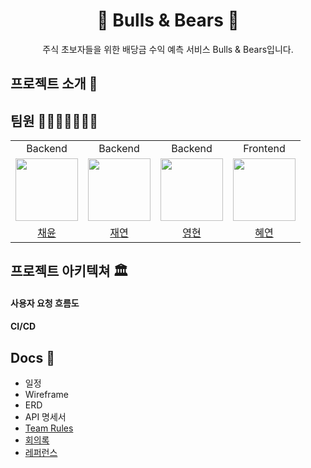 <p align="middle">
  <h1 align="middle">🐻 Bulls & Bears 🦬</h1>
</p>
<p align="middle">
  주식 초보자들을 위한 배당금 수익 예측 서비스 Bulls & Bears입니다.
</p>

## 프로젝트 소개 📝

## 팀원 👨‍👨‍👧‍👧👩‍👦‍👦

<table>
  <tbody>
    <tr>
      <tr>
      <td align="center">Backend</td> 
      <td align="center">Backend</td>
      <td align="center">Backend</td>
      <td align="center">Frontend</td>
      </tr>
      <tr>
      <td align="center"><a href="https://github.com/kkkwp"><img src="https://github.com/kkkwp.png" width="100px;" alt=""/></td>
      <td align="center"><a href="https://github.com/LIG-JY"><img src="https://github.com/JY.png" width="100px;" alt=""/></td>
      <td align="center"><a href="https://github.com/younghyun-na"><img src="https://github.com/younghyun-na.png" width="100px;" alt=""/></td>
      <td align="center"><a href="https://github.com/hyeyeonismm"><img src="https://github.com/hyeyeonismm.png" width="100px;" alt=""/></td>
      </tr>
      <tr>
      <td align="center"><a href="https://github.com/kkkwp">채윤</td> 
      <td align="center"><a href="https://github.com/LIG-JY">재연</td>
      <td align="center"><a href="https://github.com/younghyun-na">영현</td>
      <td align="center"><a href="https://github.com/hyeyeonismm">혜연</td>
      </tr>
    </tr>
  </tbody>
</table>

## 프로젝트 아키텍쳐 🏛

#### 사용자 요청 흐름도

#### CI/CD

## Docs 🌟

- 일정
- Wireframe
- ERD
- API 명세서
- [Team Rules](../wiki/%F0%9F%93%8C-Rules)
- [회의록](../wiki/%F0%9F%93%81-%ED%9A%8C%EC%9D%98%EB%A1%9D)
- [레퍼런스](../wiki/%F0%9F%93%81-%EB%A0%88%ED%8D%BC%EB%9F%B0%EC%8A%A4)
  
